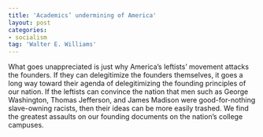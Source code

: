 ```yaml
---
title: 'Academics’ undermining of America'
layout: post
categories:
- socialism
tag: 'Walter E. Williams'
---
```


What goes unappreciated is just why America’s leftists’ movement attacks the founders. If they can delegitimize the founders themselves, it goes a long way toward their agenda of delegitimizing the founding principles of our nation. If the leftists can convince the nation that men such as George Washington, Thomas Jefferson, and James Madison were good-for-nothing slave-owning racists, then their ideas can be more easily trashed. We find the greatest assaults on our founding documents on the nation’s college campuses.